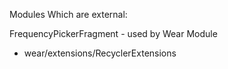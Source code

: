 Modules Which are external:

FrequencyPickerFragment  - used by Wear Module
- wear/extensions/RecyclerExtensions
